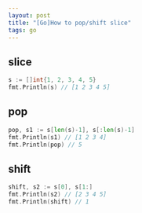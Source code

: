 ```yaml
---
layout: post
title: "[Go]How to pop/shift slice"
tags: go
---
```


## slice

```go
s := []int{1, 2, 3, 4, 5}
fmt.Println(s) // [1 2 3 4 5]
```

## pop

```go
pop, s1 := s[len(s)-1], s[:len(s)-1]
fmt.Println(s1) // [1 2 3 4]
fmt.Println(pop) // 5
```

## shift

```go
shift, s2 := s[0], s[1:]
fmt.Println(s2) // [2 3 4 5]
fmt.Println(shift) // 1
```
